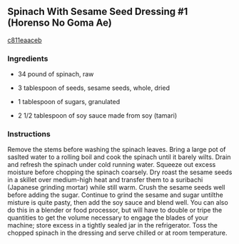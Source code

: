 ## Spinach With Sesame Seed Dressing #1 (Horenso No Goma Ae)

[c811eaaceb](http://www.food.com/recipe/spinach-with-sesame-seed-dressing-1-horenso-no-goma-ae-512061)

### Ingredients

 - 34 pound of spinach, raw

 - 3 tablespoon of seeds, sesame seeds, whole, dried

 - 1 tablespoon of sugars, granulated

 - 2 1/2 tablespoon of soy sauce made from soy (tamari)

### Instructions

Remove the stems before washing the spinach leaves. Bring a large pot of saslted water to a rolling boil and cook the spinach until it barely wilts. Drain and refresh the spinach under cold running water. Squeeze out excess moisture before chopping the spinach coarsely. Dry roast the sesame seeds in a skillet over medium-high heat and transfer them to a suribachi (Japanese grinding mortar) while still warm. Crush the sesame seeds well before adding the sugar. Continue to grind the sesame and sugar untilthe misture is quite pasty, then add the soy sauce and blend well. You can also do this in a blender or food processor, but will have to double or tripe the quantities to get the volume necessary to engage the blades of your machine; store excess in a tightly sealed jar in the refrigerator. Toss the chopped spinach in the dressing and serve chilled or at room temperature.